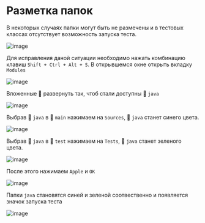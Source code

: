 # Разметка папок

В некоторых случаях папки могут быть не размечены и в тестовых классах отсутствует возможность запуска теста.

![image](https://user-images.githubusercontent.com/113560499/230110586-e8f98a64-df83-4438-871b-8d86c2b2f322.png)

Для исправления даной ситуации необходимо нажать комбинацию клавиш `Shift + Ctrl + Alt + S`. В открывшемся окне открыть вкладку `Modules`

![image](https://user-images.githubusercontent.com/113560499/230111771-0d0041e1-628e-4dcb-a56d-5cf52c81d52d.png)

Вложенные 📁 развернуть так, чтоб стали доступны 📁 `java`

![image](https://user-images.githubusercontent.com/113560499/230112722-cfccdf59-6ee0-44b2-9360-a08c4fa8c9a4.png)

Выбрав 📁 `java` в 📁 `main` нажимаем на `Sources`, 📁 `java` станет синего цвета.

![image](https://user-images.githubusercontent.com/113560499/230114369-b4cebcf5-eb09-47a4-aab0-a64b6aced3fb.png)

Выбрав 📁 `java` в 📁 `test` нажимаем на `Tests`, 📁 `java` станет зеленого цвета.

![image](https://user-images.githubusercontent.com/113560499/230115164-d81c8393-59da-474a-b8b6-31bf2388c3f8.png)

После этого нажимаем `Apple` и `OK`

![image](https://user-images.githubusercontent.com/113560499/230115738-1b944bd6-832b-4c0b-9845-0a6dfbee07d6.png)

Папки `java` становятся синей и зеленой соотвественно и появляется значок запуска теста

![image](https://user-images.githubusercontent.com/113560499/230116358-d1297b78-a2f8-4785-a308-99fbebd005c9.png)

